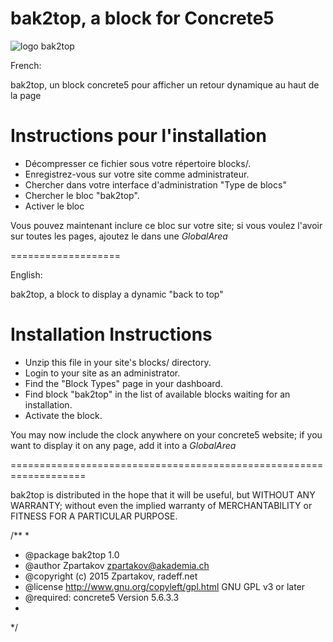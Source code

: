 bak2top, a block for Concrete5
===================

![logo bak2top](http://radeff.net/pics/bak2top.png)

French:

bak2top, un block concrete5 pour afficher un retour dynamique au haut de la page

# Instructions pour l'installation

- Décompresser ce fichier sous votre répertoire blocks/.
- Enregistrez-vous sur votre site comme administrateur.
- Chercher dans votre interface d'administration "Type de blocs"
- Chercher le bloc "bak2top".
- Activer le bloc

Vous pouvez maintenant inclure ce bloc sur votre site; 
si vous voulez l'avoir sur toutes les pages, ajoutez le dans une _GlobalArea_

===================

English:

bak2top, a block to display a dynamic "back to top"

# Installation Instructions

- Unzip this file in your site's blocks/ directory.
- Login to your site as an administrator.
- Find the "Block Types" page in your dashboard.
- Find block "bak2top" in the list of available blocks waiting for an installation.
- Activate the block.

You may now include the clock anywhere on your concrete5 website;
if you want to display it on any page, add it into a _GlobalArea_

===================================================================

bak2top is distributed in the hope that it will be useful, 
but WITHOUT ANY WARRANTY; without even the implied warranty of
MERCHANTABILITY or FITNESS FOR A PARTICULAR PURPOSE.

/**
*
* @package bak2top 1.0
* @author Zpartakov <zpartakov@akademia.ch>
* @copyright (c) 2015 Zpartakov, radeff.net
* @license    http://www.gnu.org/copyleft/gpl.html GNU GPL v3 or later
* @required: concrete5 Version 5.6.3.3
*
*/